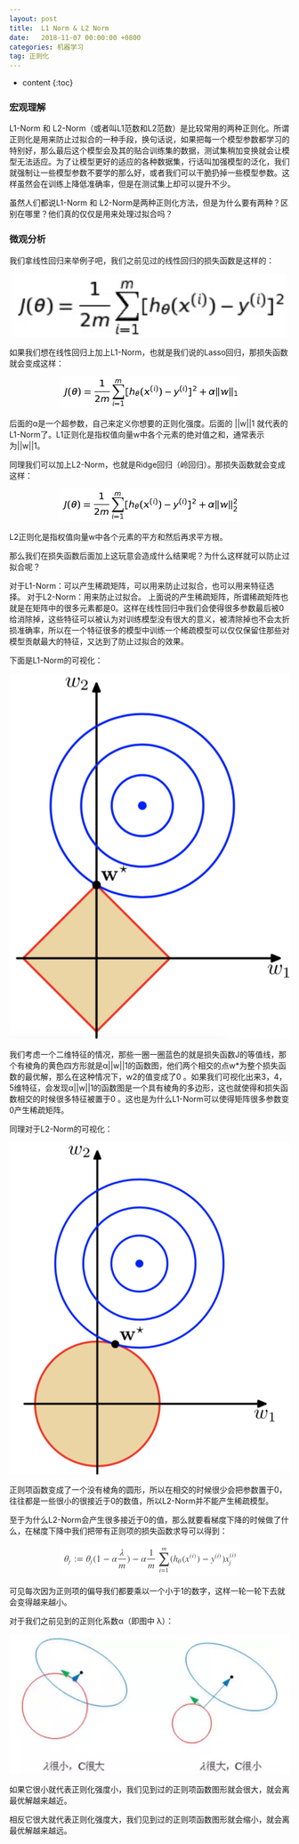 ```yaml
---
layout: post
title:  L1 Norm & L2 Norm
date:   2018-11-07 00:00:00 +0800
categories: 机器学习
tag: 正则化
---
```


* content
{:toc}


### 宏观理解
L1-Norm 和 L2-Norm（或者叫L1范数和L2范数）是比较常用的两种正则化。所谓正则化是用来防止过拟合的一种手段，换句话说，如果把每一个模型参数都学习的特别好，那么最后这个模型会及其的贴合训练集的数据，测试集稍加变换就会让模型无法适应。为了让模型更好的适应的各种数据集，行话叫加强模型的泛化，我们就强制让一些模型参数不要学的那么好，或者我们可以干脆扔掉一些模型参数。这样虽然会在训练上降低准确率，但是在测试集上却可以提升不少。

虽然人们都说L1-Norm 和 L2-Norm是两种正则化方法，但是为什么要有两种？区别在哪里？他们真的仅仅是用来处理过拟合吗？

### 微观分析
我们拿线性回归来举例子吧，我们之前见过的线性回归的损失函数是这样的：

<p align="center"> 
  <img src="/imgs/L1NormL2Norm/1.png">
</p>

如果我们想在线性回归上加上L1-Norm，也就是我们说的Lasso回归，那损失函数就会变成这样：

<p align="center"> 
  <img src="/imgs/L1NormL2Norm/2.png">
</p>

后面的α是一个超参数，自己来定义你想要的正则化强度。后面的 ||w||1 就代表的L1-Norm了。L1正则化是指权值向量w中各个元素的绝对值之和，通常表示为||w||1。

同理我们可以加上L2-Norm，也就是Ridge回归（岭回归）。那损失函数就会变成这样：

<p align="center"> 
  <img src="/imgs/L1NormL2Norm/3.png">
</p>

L2正则化是指权值向量w中各个元素的平方和然后再求平方根。

那么我们在损失函数后面加上这玩意会造成什么结果呢？为什么这样就可以防止过拟合呢？

对于L1-Norm：可以产生稀疏矩阵，可以用来防止过拟合，也可以用来特征选择。
对于L2-Norm：用来防止过拟合。
上面说的产生稀疏矩阵，所谓稀疏矩阵也就是在矩阵中的很多元素都是0。这样在线性回归中我们会使得很多参数最后被0给消除掉，这些特征可以被认为对训练模型没有很大的意义，被清除掉也不会太折损准确率，所以在一个特征很多的模型中训练一个稀疏模型可以仅仅保留住那些对模型贡献最大的特征，又达到了防止过拟合的效果。

下面是L1-Norm的可视化：

<p align="center"> 
  <img src="/imgs/L1NormL2Norm/4.png">
</p>

我们考虑一个二维特征的情况，那些一圈一圈蓝色的就是损失函数J的等值线，那个有棱角的黄色四方形就是α||w||1的函数图，他们两个相交的点w*为整个损失函数的最优解，那么在这种情况下，w2的值变成了0 。如果我们可视化出来3，4，5维特征，会发现α||w||1的函数图是一个具有棱角的多边形，这也就使得和损失函数相交的时候很多特征被置于0 。这也是为什么L1-Norm可以使得矩阵很多参数变0产生稀疏矩阵。

同理对于L2-Norm的可视化：

<p align="center"> 
  <img src="/imgs/L1NormL2Norm/5.png">
</p>

正则项函数变成了一个没有棱角的圆形，所以在相交的时候很少会把参数置于0，往往都是一些很小的很接近于0的数值，所以L2-Norm并不能产生稀疏模型。

至于为什么L2-Norm会产生很多接近于0的值，那么就要看梯度下降的时候做了什么，在梯度下降中我们把带有正则项的损失函数求导可以得到：

<p align="center"> 
  <img src="/imgs/L1NormL2Norm/6.png">
</p>

可见每次因为正则项的偏导我们都要乘以一个小于1的数字，这样一轮一轮下去就会变得越来越小。

对于我们之前见到的正则化系数α（即图中 λ）：

<p align="center"> 
  <img src="/imgs/L1NormL2Norm/7.png">
</p>

如果它很小就代表正则化强度小，我们见到过的正则项函数图形就会很大，就会离最优解越来越近。

相反它很大就代表正则化强度大，我们见到过的正则项函数图形就会缩小，就会离最优解越来越远。

